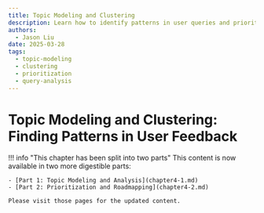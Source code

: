 ```yaml
---
title: Topic Modeling and Clustering
description: Learn how to identify patterns in user queries and prioritize improvements for maximum impact
authors:
  - Jason Liu
date: 2025-03-28
tags:
  - topic-modeling
  - clustering
  - prioritization
  - query-analysis
---
```


# Topic Modeling and Clustering: Finding Patterns in User Feedback

!!! info "This chapter has been split into two parts"
This content is now available in two more digestible parts:

```
- [Part 1: Topic Modeling and Analysis](chapter4-1.md)
- [Part 2: Prioritization and Roadmapping](chapter4-2.md)

Please visit those pages for the updated content.
```
